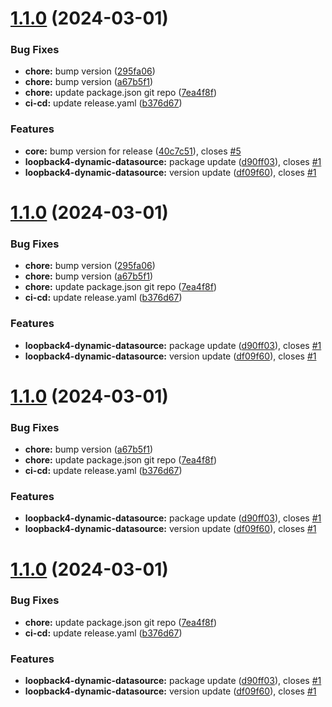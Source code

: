 # [1.1.0](https://github.com/sourcefuse/loopBack4-dynamic-datasource/compare/v1.0.0...v1.1.0) (2024-03-01)


### Bug Fixes

* **chore:** bump version ([295fa06](https://github.com/sourcefuse/loopBack4-dynamic-datasource/commit/295fa0619663c28ac5fd0a54b75c0ae556d3e74e))
* **chore:** bump version ([a67b5f1](https://github.com/sourcefuse/loopBack4-dynamic-datasource/commit/a67b5f1f658b49788d27c9bb0bbfcfbc047a5e8f))
* **chore:** update package.json git repo ([7ea4f8f](https://github.com/sourcefuse/loopBack4-dynamic-datasource/commit/7ea4f8ff103cfa464e720d95717bd4182bbcd53c))
* **ci-cd:** update release.yaml ([b376d67](https://github.com/sourcefuse/loopBack4-dynamic-datasource/commit/b376d674fd2c6552e559ddb8d3b065c4e0a5adfb))


### Features

* **core:** bump version for release ([40c7c51](https://github.com/sourcefuse/loopBack4-dynamic-datasource/commit/40c7c51ad764efedc952024f59e2bf9bb31c8b65)), closes [#5](https://github.com/sourcefuse/loopBack4-dynamic-datasource/issues/5)
* **loopback4-dynamic-datasource:** package update ([d90ff03](https://github.com/sourcefuse/loopBack4-dynamic-datasource/commit/d90ff031e5421295e3c34332653a6da65432295a)), closes [#1](https://github.com/sourcefuse/loopBack4-dynamic-datasource/issues/1)
* **loopback4-dynamic-datasource:** version update ([df09f60](https://github.com/sourcefuse/loopBack4-dynamic-datasource/commit/df09f60bc962afa01a897e482ad145c67dc85b36)), closes [#1](https://github.com/sourcefuse/loopBack4-dynamic-datasource/issues/1)

# [1.1.0](https://github.com/sourcefuse/loopBack4-dynamic-datasource/compare/v1.0.0...v1.1.0) (2024-03-01)


### Bug Fixes

* **chore:** bump version ([295fa06](https://github.com/sourcefuse/loopBack4-dynamic-datasource/commit/295fa0619663c28ac5fd0a54b75c0ae556d3e74e))
* **chore:** bump version ([a67b5f1](https://github.com/sourcefuse/loopBack4-dynamic-datasource/commit/a67b5f1f658b49788d27c9bb0bbfcfbc047a5e8f))
* **chore:** update package.json git repo ([7ea4f8f](https://github.com/sourcefuse/loopBack4-dynamic-datasource/commit/7ea4f8ff103cfa464e720d95717bd4182bbcd53c))
* **ci-cd:** update release.yaml ([b376d67](https://github.com/sourcefuse/loopBack4-dynamic-datasource/commit/b376d674fd2c6552e559ddb8d3b065c4e0a5adfb))


### Features

* **loopback4-dynamic-datasource:** package update ([d90ff03](https://github.com/sourcefuse/loopBack4-dynamic-datasource/commit/d90ff031e5421295e3c34332653a6da65432295a)), closes [#1](https://github.com/sourcefuse/loopBack4-dynamic-datasource/issues/1)
* **loopback4-dynamic-datasource:** version update ([df09f60](https://github.com/sourcefuse/loopBack4-dynamic-datasource/commit/df09f60bc962afa01a897e482ad145c67dc85b36)), closes [#1](https://github.com/sourcefuse/loopBack4-dynamic-datasource/issues/1)

# [1.1.0](https://github.com/sourcefuse/loopBack4-dynamic-datasource/compare/v1.0.0...v1.1.0) (2024-03-01)


### Bug Fixes

* **chore:** bump version ([a67b5f1](https://github.com/sourcefuse/loopBack4-dynamic-datasource/commit/a67b5f1f658b49788d27c9bb0bbfcfbc047a5e8f))
* **chore:** update package.json git repo ([7ea4f8f](https://github.com/sourcefuse/loopBack4-dynamic-datasource/commit/7ea4f8ff103cfa464e720d95717bd4182bbcd53c))
* **ci-cd:** update release.yaml ([b376d67](https://github.com/sourcefuse/loopBack4-dynamic-datasource/commit/b376d674fd2c6552e559ddb8d3b065c4e0a5adfb))


### Features

* **loopback4-dynamic-datasource:** package update ([d90ff03](https://github.com/sourcefuse/loopBack4-dynamic-datasource/commit/d90ff031e5421295e3c34332653a6da65432295a)), closes [#1](https://github.com/sourcefuse/loopBack4-dynamic-datasource/issues/1)
* **loopback4-dynamic-datasource:** version update ([df09f60](https://github.com/sourcefuse/loopBack4-dynamic-datasource/commit/df09f60bc962afa01a897e482ad145c67dc85b36)), closes [#1](https://github.com/sourcefuse/loopBack4-dynamic-datasource/issues/1)

# [1.1.0](https://github.com/sourcefuse/loopBack4-dynamic-datasource/compare/v1.0.0...v1.1.0) (2024-03-01)


### Bug Fixes

* **chore:** update package.json git repo ([7ea4f8f](https://github.com/sourcefuse/loopBack4-dynamic-datasource/commit/7ea4f8ff103cfa464e720d95717bd4182bbcd53c))
* **ci-cd:** update release.yaml ([b376d67](https://github.com/sourcefuse/loopBack4-dynamic-datasource/commit/b376d674fd2c6552e559ddb8d3b065c4e0a5adfb))


### Features

* **loopback4-dynamic-datasource:** package update ([d90ff03](https://github.com/sourcefuse/loopBack4-dynamic-datasource/commit/d90ff031e5421295e3c34332653a6da65432295a)), closes [#1](https://github.com/sourcefuse/loopBack4-dynamic-datasource/issues/1)
* **loopback4-dynamic-datasource:** version update ([df09f60](https://github.com/sourcefuse/loopBack4-dynamic-datasource/commit/df09f60bc962afa01a897e482ad145c67dc85b36)), closes [#1](https://github.com/sourcefuse/loopBack4-dynamic-datasource/issues/1)
